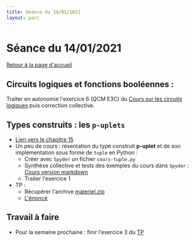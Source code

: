```yaml
---
title: Séance du 14/01/2021
layout: parc
---
```



# Séance du 14/01/2021

[Retour à la page d'accueil](https://parc-nsi.github.io/premiere-nsi/index.html)


## Circuits logiques et fonctions booléennes :


Traiter en autonomie l'exercice 6 (QCM E3C) du [Cours sur les circuits logiques](../chapitre13/cours-circuits-logiques-git.md)  puis correction collective.


## Types construits : les `p-uplets`

* [Lien vers le chapitre 15](../chapitre15.md)
* Un peu de cours : résentation du type construit __p-uplet__ et de son implémentation sous forme de `tuple`  en Python : 
  * Créer avec `Spyder` un fichier `cours-tuple.py`
  * Synthèse collective et tests des exemples du cours dans `Spyder`  : [Cours version markdown](../chapitre15/Cours/puplets-cours-git.md)
  * Traiter l'exercice 1 
* TP :
  * Récupérer l'archive [materiel.zip](../chapitre15/TP/materiel.zip)
  * [L'énoncé ](../chapitre15/TP/NSI-Puplets-TP-2020V1.pdf)


## Travail à faire

* Pour la semaine prochaine : finir l'exercice 3  du [TP](../chapitre15/TP/NSI-Puplets-TP-2020V1.pdf)


  
